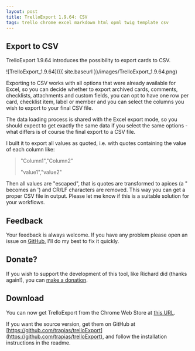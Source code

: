 ```yaml
---
layout: post
title: TrelloExport 1.9.64: CSV
tags: trello chrome excel markdown html opml twig template csv 
---
```


## Export to CSV

TrelloExport 1.9.64 introduces the possibility to export cards to CSV.

![TrelloExport_1.9.64]({{ site.baseurl }}/images/TrelloExport_1.9.64.png)

Exporting to CSV works with all options that were already available for Excel, so you can decide whether to export archived cards, comments, checklists, attachments and custom fields, you can opt to have one row per card, checklist item, label or member and you can select the columns you wish to export to your final CSV file.

The data loading process is shared with the Excel export mode, so you should expect to get exactly the same data if you select the same options - what differs is of course the final export to a CSV file.

I built it to export all values as quoted, i.e. with quotes containing the value of each column like:

> "Column1","Column2"
>  
> "value1","value2"

Then all values are "escaped", that is quotes are transformed to apices (a " becomes an ') and CR/LF characters are removed.
This way you can get a proper CSV file in output. Please let me know if this is a suitable solution for your workflows.


## Feedback

Your feedback is always welcome. If you have any problem please open an issue on [GitHub](https://github.com/trapias/trelloExport/issues), I'll do my best to fix it quickly.

## Donate?

If you wish to support the development of this tool, like Richard did (thanks again!), you can [make a donation](https://trapias.github.io/donate/).

## Download

You can now get TrelloExport from the Chrome Web Store at [this URL](https://chrome.google.com/webstore/detail/trelloexport/kmmnaeamjfdnbhljpedgfchjbkbomahp).

If you want the source version, get them on GitHub at [https://github.com/trapias/trelloExport](https://github.com/trapias/trelloExport), and follow the installation instructions in the readme.


